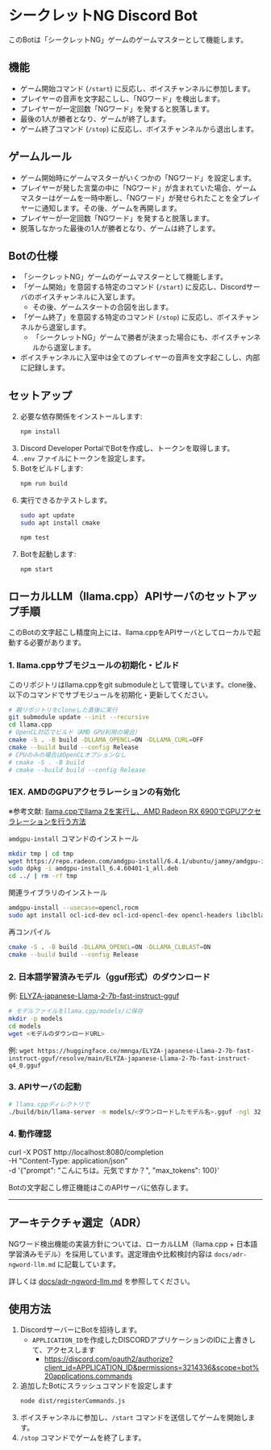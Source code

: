 # シークレットNG Discord Bot

このBotは「シークレットNG」ゲームのゲームマスターとして機能します。

## 機能

- ゲーム開始コマンド (`/start`) に反応し、ボイスチャンネルに参加します。
- プレイヤーの音声を文字起こしし、「NGワード」を検出します。
- プレイヤーが一定回数「NGワード」を発すると脱落します。
- 最後の1人が勝者となり、ゲームが終了します。
- ゲーム終了コマンド (`/stop`) に反応し、ボイスチャンネルから退出します。

## ゲームルール

- ゲーム開始時にゲームマスターがいくつかの「NGワード」を設定します。
- プレイヤーが発した言葉の中に「NGワード」が含まれていた場合、ゲームマスターはゲームを一時中断し、「NGワード」が発せられたことを全プレイヤーに通知します。その後、ゲームを再開します。
- プレイヤーが一定回数「NGワード」を発すると脱落します。
- 脱落しなかった最後の1人が勝者となり、ゲームは終了します。

## Botの仕様

- 「シークレットNG」ゲームのゲームマスターとして機能します。
- 「ゲーム開始」を意図する特定のコマンド (`/start`) に反応し、Discordサーバのボイスチャンネルに入室します。
  - その後、ゲームスタートの合図を出します。
- 「ゲーム終了」を意図する特定のコマンド (`/stop`) に反応し、ボイスチャンネルから退室します。
  - 「シークレットNG」ゲームで勝者が決まった場合にも、ボイスチャンネルから退室します。
- ボイスチャンネルに入室中は全てのプレイヤーの音声を文字起こしし、内部に記録します。

## セットアップ

2. 必要な依存関係をインストールします:
   ```bash
   npm install
   ```
1. Discord Developer PortalでBotを作成し、トークンを取得します。
1. `.env` ファイルにトークンを設定します。
1. Botをビルドします:
   ```bash
   npm run build
   ```
1. 実行できるかテストします。
   ```bash
   sudo apt update
   sudo apt install cmake
   ```
   ```bash
   npm test
   ```
1. Botを起動します:
   ```bash
   npm start
   ```

## ローカルLLM（llama.cpp）APIサーバのセットアップ手順

このBotの文字起こし精度向上には、llama.cppをAPIサーバとしてローカルで起動する必要があります。

### 1. llama.cppサブモジュールの初期化・ビルド

このリポジトリはllama.cppをgit submoduleとして管理しています。clone後、以下のコマンドでサブモジュールを初期化・更新してください。

```bash
# 親リポジトリをcloneした直後に実行
git submodule update --init --recursive
cd llama.cpp
# OpenCL対応でビルド（AMD GPU利用の場合）
cmake -S . -B build -DLLAMA_OPENCL=ON -DLLAMA_CURL=OFF
cmake --build build --config Release
# CPUのみの場合はOpenCLオプションなし
# cmake -S . -B build
# cmake --build build --config Release
```

### 1EX. AMDのGPUアクセラレーションの有効化

※参考文献: [llama.cppでllama 2を実行し、AMD Radeon RX 6900でGPUアクセラレーションを行う方法](https://qiita.com/lyricat/items/c963e6222b4b2432bdde)

`amdgpu-install` コマンドのインストール

```bash
mkdir tmp | cd tmp
wget https://repo.radeon.com/amdgpu-install/6.4.1/ubuntu/jammy/amdgpu-install_6.4.60401-1_all.deb
sudo dpkg -i amdgpu-install_6.4.60401-1_all.deb
cd ../ | rm -rf tmp
```

関連ライブラリのインストール

```bash
amdgpu-install --usecase=opencl,rocm
sudo apt install ocl-icd-dev ocl-icd-opencl-dev opencl-headers libclblast-dev
```

再コンパイル

```bash
cmake -S . -B build -DLLAMA_OPENCL=ON -DLLAMA_CLBLAST=ON
cmake --build build --config Release
```

### 2. 日本語学習済みモデル（gguf形式）のダウンロード

例: [ELYZA-japanese-Llama-2-7b-fast-instruct-gguf](https://huggingface.co/mmnga/ELYZA-japanese-Llama-2-7b-gguf)

```bash
# モデルファイルをllama.cpp/models/に保存
mkdir -p models
cd models
wget <モデルのダウンロードURL>
```

例: `wget https://huggingface.co/mmnga/ELYZA-japanese-Llama-2-7b-fast-instruct-gguf/resolve/main/ELYZA-japanese-Llama-2-7b-fast-instruct-q4_0.gguf`

### 3. APIサーバの起動

```bash
# llama.cppディレクトリで
./build/bin/llama-server -m models/<ダウンロードしたモデル名>.gguf -ngl 32 --port 8080
```

### 4. 動作確認

curl -X POST http://localhost:8080/completion \
 -H "Content-Type: application/json" \
 -d '{"prompt": "こんにちは。元気ですか？", "max_tokens": 100}'

Botの文字起こし修正機能はこのAPIサーバに依存します。

---

## アーキテクチャ選定（ADR）

NGワード検出機能の実装方針については、ローカルLLM（llama.cpp + 日本語学習済みモデル）を採用しています。選定理由や比較検討内容は `docs/adr-ngword-llm.md` に記載しています。

詳しくは [docs/adr-ngword-llm.md](docs/adr-ngword-llm.md) を参照してください。

## 使用方法

1. DiscordサーバーにBotを招待します。
   - `APPLICATION_ID`を作成したDISCORDアプリケーションのIDに上書きして、アクセスします
     - https://discord.com/oauth2/authorize?client_id=APPLICATION_ID&permissions=3214336&scope=bot%20applications.commands
1. 追加したBotにスラッシュコマンドを設定します
   ```bash
   node dist/registerCommands.js
   ```
1. ボイスチャンネルに参加し、`/start` コマンドを送信してゲームを開始します。
1. `/stop` コマンドでゲームを終了します。
